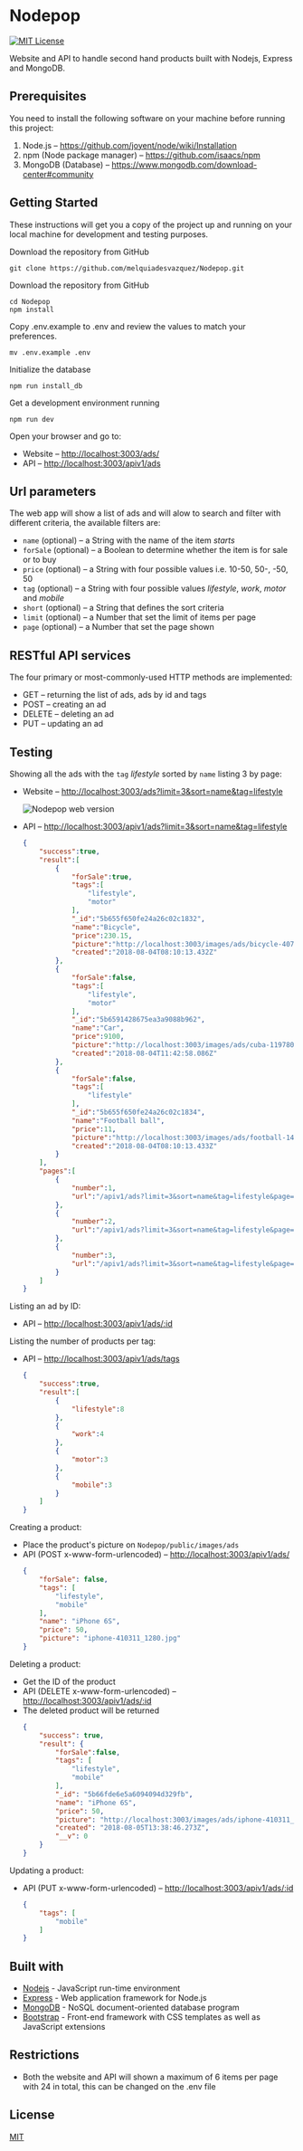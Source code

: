 # Nodepop

[![MIT License][license-image]][license-url]

Website and API to handle second hand products built with Nodejs, Express and MongoDB.

## Prerequisites

You need to install the following software on your machine before running this project:

1. Node.js  &ndash; <https://github.com/joyent/node/wiki/Installation>
2. npm (Node package manager)  &ndash; <https://github.com/isaacs/npm>
3. MongoDB (Database)  &ndash; <https://www.mongodb.com/download-center#community>

## Getting Started

These instructions will get you a copy of the project up and running on your local machine for development and testing purposes.

Download the repository from GitHub

```shell
git clone https://github.com/melquiadesvazquez/Nodepop.git
```

Download the repository from GitHub

```shell
cd Nodepop
npm install
```

Copy .env.example to .env and review the values to match your preferences.

```shell
mv .env.example .env
```

Initialize the database

```shell
npm run install_db
```

Get a development environment running

```shell
npm run dev
```

Open your browser and go to:

+ Website &ndash; <http://localhost:3003/ads/>
+ API &ndash; <http://localhost:3003/apiv1/ads>

## Url parameters

The web app will show a list of ads and will alow to search and filter with different criteria, the available filters are:

+ `name` (optional) &ndash; a String with the name of the item *starts*
+ `forSale` (optional) &ndash;  a Boolean to determine whether the item is for sale or to buy
+ `price` (optional) &ndash; a String with four possible values i.e. 10-50, 50-, -50, 50
+ `tag` (optional) &ndash; a String with four possible values *lifestyle*, *work*, *motor* and *mobile*
+ `short` (optional) &ndash; a String that defines the sort criteria
+ `limit` (optional) &ndash; a Number that set the limit of items per page
+ `page` (optional) &ndash; a Number that set the page shown

## RESTful API services

The four primary or most-commonly-used HTTP methods are implemented:

+ GET &ndash; returning the list of ads, ads by id and tags
+ POST &ndash; creating an ad
+ DELETE &ndash; deleting an ad
+ PUT  &ndash; updating an ad

## Testing

Showing all the ads with the `tag` *lifestyle* sorted by `name` listing 3 by page:

+ Website &ndash; <http://localhost:3003/ads?limit=3&sort=name&tag=lifestyle>
  
    ![Nodepop web version](https://raw.githubusercontent.com/melquiadesvazquez/Nodepop/master/public/images/misc/web.jpg)

+ API &ndash; <http://localhost:3003/apiv1/ads?limit=3&sort=name&tag=lifestyle>
    ```json
    {  
        "success":true,
        "result":[  
            {  
                "forSale":true,
                "tags":[  
                    "lifestyle",
                    "motor"
                ],
                "_id":"5b655f650fe24a26c02c1832",
                "name":"Bicycle",
                "price":230.15,
                "picture":"http://localhost:3003/images/ads/bicycle-407215_1920.jpg",
                "created":"2018-08-04T08:10:13.432Z"
            },
            {  
                "forSale":false,
                "tags":[  
                    "lifestyle",
                    "motor"
                ],
                "_id":"5b6591428675ea3a9088b962",
                "name":"Car",
                "price":9100,
                "picture":"http://localhost:3003/images/ads/cuba-1197800_1920.jpg",
                "created":"2018-08-04T11:42:58.086Z"
            },
            {  
                "forSale":false,
                "tags":[  
                    "lifestyle"
                ],
                "_id":"5b655f650fe24a26c02c1834",
                "name":"Football ball",
                "price":11,
                "picture":"http://localhost:3003/images/ads/football-1419954_1920.jpg",
                "created":"2018-08-04T08:10:13.433Z"
            }
        ],
        "pages":[  
            {  
                "number":1,
                "url":"/apiv1/ads?limit=3&sort=name&tag=lifestyle&page=1"
            },
            {  
                "number":2,
                "url":"/apiv1/ads?limit=3&sort=name&tag=lifestyle&page=2"
            },
            {  
                "number":3,
                "url":"/apiv1/ads?limit=3&sort=name&tag=lifestyle&page=3"
            }
        ]
    }
    ```
Listing an ad by ID:

+ API &ndash; <http://localhost:3003/apiv1/ads/:id>
  
Listing the number of products per tag:

+ API &ndash; <http://localhost:3003/apiv1/ads/tags>
    ```json
    {  
        "success":true,
        "result":[  
            {  
                "lifestyle":8
            },
            {  
                "work":4
            },
            {  
                "motor":3
            },
            {  
                "mobile":3
            }
        ]
    }
    ```

Creating a product:

+ Place the product's picture on `Nodepop/public/images/ads`
+ API (POST x-www-form-urlencoded) &ndash; <http://localhost:3003/apiv1/ads/>
    ```json
    {
        "forSale": false,
        "tags": [
            "lifestyle",
            "mobile"
        ],
        "name": "iPhone 6S",
        "price": 50,
        "picture": "iphone-410311_1280.jpg"
    }
    ```

Deleting a product:

+ Get the ID of the product
+ API (DELETE x-www-form-urlencoded) &ndash; <http://localhost:3003/apiv1/ads/:id>
+ The deleted product will be returned
    ```json
    {  
        "success": true,
        "result": {  
            "forSale":false,
            "tags": [  
                "lifestyle",
                "mobile"
            ],
            "_id": "5b66fde6e5a6094094d329fb",
            "name": "iPhone 6S",
            "price": 50,
            "picture": "http://localhost:3003/images/ads/iphone-410311_1280.jpg",
            "created": "2018-08-05T13:38:46.273Z",
            "__v": 0
        }
    }
    ```

Updating a product:

+ API (PUT x-www-form-urlencoded) &ndash; <http://localhost:3003/apiv1/ads/:id>
    ```json
    {
        "tags": [
            "mobile"
        ]
    }
    ```

## Built with

+ [Nodejs](https://nodejs.org/) - JavaScript run-time environment
+ [Express](http://expressjs.com/) - Web application framework for Node.js
+ [MongoDB](https://www.mongodb.com/) - NoSQL document-oriented database program
+ [Bootstrap](https://getbootstrap.com/) - Front-end framework with CSS templates as well as JavaScript extensions

## Restrictions

+ Both the website and API will shown a maximum of 6 items per page with 24 in total, this can be changed on the .env file


## License

[MIT][license-url]


[license-image]: http://img.shields.io/badge/license-MIT-blue.svg?style=flat
[license-url]: LICENSE
